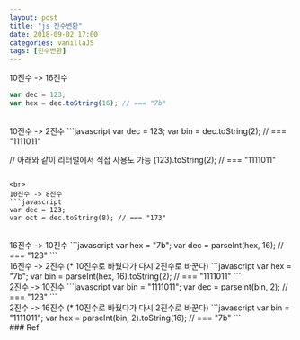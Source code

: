 ```yaml
---
layout: post
title: "js 진수변환"
date: 2018-09-02 17:00
categories: vanillaJS
tags: [진수변환]
---
```



10진수 -> 16진수 
```javascript
var dec = 123;
var hex = dec.toString(16); // === "7b"
```

<br>
10진수 -> 2진수
```javascript
var dec = 123;
var bin = dec.toString(2); // === "1111011"

// 아래와 같이 리터럴에서 직접 사용도 가능
(123).toString(2);     // === "1111011"
```

<br>
10진수 -> 8진수
```javascript
var dec = 123;
var oct = dec.toString(8); // === "173"
```

<br>
16진수 -> 10진수
```javascript
var hex = "7b";
var dec = parseInt(hex, 16); // === "123"
```


<br>
16진수 -> 2진수 (* 10진수로 바꿨다가 다시 2진수로 바꾼다)
```javascript
var hex = "7b";
var bin = parseInt(hex, 16).toString(2); // === "1111011"
```

<br>
2진수 -> 10진수
```javascript
var bin = "1111011";
var dec = parseInt(bin, 2); // === "123"
```


<br>
2진수 -> 16진수 (* 10진수로 바꿨다가 다시 2진수로 바꾼다)
```javascript
var bin = "1111011";
var hex = parseInt(bin, 2).toString(16); // === "7b"
```



<br>
### Ref
<http://unikys.tistory.com/334>

